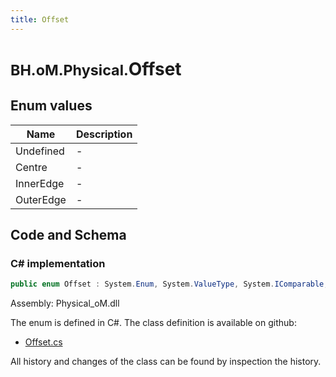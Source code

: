 ```yaml
---
title: Offset
---
```


# <small>BH.oM.Physical.</small>**Offset**



## Enum values

| Name            | Description                                                    |
|-----------------|----------------------------------------------------------------|
| Undefined |  -  |
| Centre |  -  |
| InnerEdge |  -  |
| OuterEdge |  -  |


## Code and Schema

### C# implementation

``` C# title="C#"
public enum Offset : System.Enum, System.ValueType, System.IComparable, System.ISpanFormattable, System.IFormattable, System.IConvertible
```

Assembly: Physical_oM.dll

The enum is defined in C#. The class definition is available on github:

- [Offset.cs](https://github.com/BHoM/BHoM/blob/develop/Physical_oM/Enums\Offset.cs)

All history and changes of the class can be found by inspection the history.
